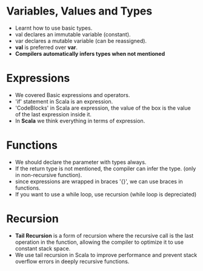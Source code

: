 # Variables, Values and Types
- Learnt how to use basic types.
- val declares an immutable variable (constant).
- var declares a mutable variable (can be reassigned).
- <b>val</b> is preferred over <b>var</b>.
- <b> Compilers automatically infers types when not mentioned </b>

# Expressions
- We covered Basic expressions and operators.
- 'if' statement in Scala is an expression.
- 'CodeBlocks' in Scala are expression, the value of the box is the value of the last expression inside it.
- In <b>Scala</b> we think everything in terms of expression.

# Functions 
- We should declare the parameter with types always.
- If the return type is not mentioned, the compiler can infer the type. (only in non-recursive function).
- since expressions are wrapped in braces '{}', we can use braces in functions.
- If you want to use a while loop, use recursion (while loop is depreciated)

# Recursion
- <b>Tail Recursion</b> is a form of recursion where the recursive call is the last operation in the function, allowing the compiler to optimize it to use constant stack space.
- We use tail recursion in Scala to improve performance and prevent stack overflow errors in deeply recursive functions.